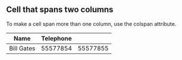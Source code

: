 

## Cell that spans two columns

To make a cell span more than one column, use the colspan attribute.


 | Name | Telephone |  | 
 | --- | --- | --- | 
 | Bill Gates | 55577854 | 55577855 | 


